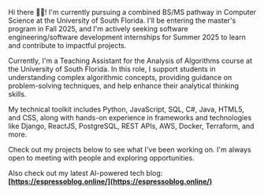 Hi there 👋🏼! I'm currently pursuing a combined BS/MS pathway in Computer Science at the University of South Florida. I'll be entering the master's program in Fall 2025, and I'm actively seeking software engineering/software development internships for Summer 2025 to learn and contribute to impactful projects.

Currently, I'm a Teaching Assistant for the Analysis of Algorithms course at the University of South Florida. In this role, I support students in understanding complex algorithmic concepts, providing guidance on problem-solving techniques, and help enhance their analytical thinking skills.

My technical toolkit includes Python, JavaScript, SQL, C#, Java, HTML5, and CSS, along with hands-on experience in frameworks and technologies like Django, ReactJS, PostgreSQL, REST APIs, AWS, Docker, Terraform, and more.

Check out my projects below to see what I've been working on. I'm always open to meeting with people and exploring opportunities.  

Also check out my latest AI-powered tech blog: **[https://espressoblog.online/](https://espressoblog.online/)**
             
<!---
HarshaExplorer/HarshaExplorer is a ✨ special ✨ repository because its `README.md` (this file) appears on your GitHub profile.
You can click the Preview link to take a look at your changes.
--->
